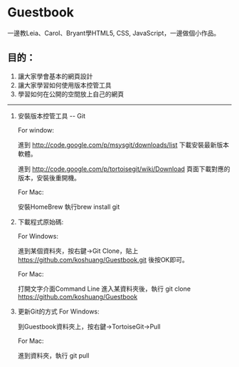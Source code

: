 Guestbook
=========

一邊教Leia、Carol、Bryant學HTML5, CSS, JavaScript，一邊做個小作品。

目的：
-
1. 讓大家學會基本的網頁設計
2. 讓大家學習如何使用版本控管工具
3. 學習如何在公開的空間放上自己的網頁

------

1. 安裝版本控管工具 -- Git

    For window:
    
	進到 http://code.google.com/p/msysgit/downloads/list 下載安裝最新版本軟體。

	進到 http://code.google.com/p/tortoisegit/wiki/Download 頁面下載對應的版本，安裝後重開機。

	For Mac:
    
	安裝HomeBrew
	執行brew install git


2. 下載程式原始碼:

	For Windows:
    
	進到某個資料夾，按右鍵->Git Clone，貼上 https://github.com/koshuang/Guestbook.git 後按OK即可。

	For Mac:
    
	打開文字介面Command Line
	進入某資料夾後，執行 git clone https://github.com/koshuang/Guestbook


3. 更新Git的方式
	For Windows:

	到Guestbook資料夾上，按右鍵->TortoiseGit->Pull

	For Mac:
    
	進到資料夾，執行 git pull